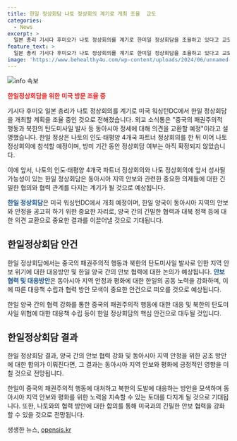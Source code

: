 ```yaml
---
title: 한일 정상회담 나토 정상회의 계기로 개최 조율  교도
categories:
  - News
excerpt: >
  일본 총리 기시다 후미오가 나토 정상회의를 계기로 한미일 정상회담을 조율하고 있다고 교도통신이 보도했습니다. 동아시아 정세와 관련된 의견 교환을 통해 중국의 패권주의적 행동과 북한의 탄도미사일 발사에 대비할 계획으로, 한일 정상은 나토 정상회의 참석 후 방미 기간 중에 한미일 정상회담을 열 가능성이 있습니다.
feature_text: >
  일본 총리 기시다 후미오가 나토 정상회의를 계기로 한미일 정상회담을 조율하고 있다고 교도통신이 보도했습니다. 동아시아 정세와 관련된 의견 교환을 통해 중국의 패권주의적 행동과 북한의 탄도미사일 발사에 대비할 계획으로, 한일 정상은 나토 정상회의 참석 후 방미 기간 중에 한미일 정상회담을 열 가능성이 있습니다.
image: 'https://www.behealthy4u.com/wp-content/uploads/2024/06/unnamed-file.png'
---
```


<p><img src="https://www.behealthy4u.com/wp-content/uploads/2024/06/unnamed-file.png" alt="info 속보" /></p>

<p><b><span style="color: #ee2323;">한일정상회담을 위한 미국 방문 조율 중</span></b></p>

<p>기시다 후미오 일본 총리가 나토 정상회의를 계기로 미국 워싱턴DC에서 한일 정상회담을 개최할 계획을 조율 중인 것으로 전해졌습니다. 외교 소식통은 "중국의 패권주의적 행동과 북한의 탄도미사일 발사 등 동아시아 정세에 대해 의견을 교환할 예정"이라고 설명했습니다. 한일 정상은 나토의 인도·태평양 4개국 파트너 정상회의를 한 뒤 이어 나토 정상회의에 참석할 예정이며, 방미 기간 동안 정상회담 여부는 아직 확정되지 않았습니다.</p>

<p>이에 앞서, 나토의 인도·태평양 4개국 파트너 정상회의와 나토 정상회의에 앞서 성사될 가능성이 있는 한일 정상회담은 동아시아 지역 안보와 관련한 중요한 의제들에 대한 긴밀한 협의와 협력 관계를 다지는 계기가 될 것으로 예상됩니다.</p>

<p><b><span style="color: #1a5490;">한일 정상회담</span></b>은 미국 워싱턴DC에서 개최 예정이며, 한일 양국이 동아시아 지역의 안보와 안정을 공고히 하기 위한 중요한 자리로, 양국 간의 긴밀한 협력과 대북 정책 등에 대한 의견 교환으로 중요한 결과를 이끌어낼 것으로 기대됩니다. </p>

<h2 data-ke-size="size26">한일정상회담 안건</h2>

<p>한일 정상회담에서는 중국의 패권주의적 행동과 북한의 탄도미사일 발사로 인한 지역 안보 위기에 대한 대응방안 및 한일 양국 간의 안보 협력에 대한 논의가 예상됩니다. <b><span style="color: #1a5490;">안보 협력 및 대응방안</span></b>은 동아시아 지역 안정과 평화에 대한 한일의 공동 노력을 강화하며, 이에 따른 대응책 수립과 협력 방안 모색이 중요한 안건으로 떠오를 것으로 예상됩니다.</p>

<p>한일 양국 간의 협력 강화를 통한 중국의 패권주의적 행동에 대한 대응 및 북한의 탄도미사일 위협에 대한 대응책 수립 등이 한일 정상회담의 핵심 안건으로 대두될 것입니다.</p>

<h2 data-ke-size="size26">한일정상회담 결과</h2>

<p>한일 정상회담 결과, 양국 간의 안보 협력 강화 및 동아시아 지역 안정을 위한 공조 방안에 대한 합의가 이뤄진다면, 그 결과는 동아시아 지역 안보와 평화에 긍정적인 영향을 미칠 것으로 전망됩니다.</p>

<p>한일이 중국의 패권주의적 행동에 대처하고 북한의 도발에 대응하는 방안을 모색하며 동아시아 지역 안보와 평화를 위한 노력을 지속할 수 있는 토대를 다지게 될 것으로 기대됩니다. 또한, 나토와의 협력 방안에 대한 합의를 통해 미국과의 긴밀한 안보 협력을 강화할 수 있을 것으로 전망됩니다.</p>
생생한 뉴스, <a href="https://opensis.kr" rel="dofollow">opensis.kr</a>


